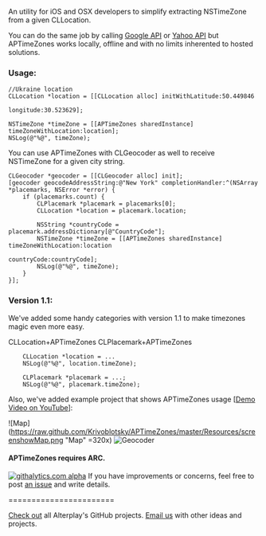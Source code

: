 An utility for iOS and OSX developers to simplify extracting NSTimeZone from a given CLLocation. 

You can do the same job by calling [Google API](https://developers.google.com/maps/documentation/timezone/) or [Yahoo API](http://help.yahoo.com/l/us/yahoo/ewsapt/webservices/reference/overview/wsr_timezones.html) but APTimeZones works locally, offline and with no limits inherented to hosted solutions.

### Usage:

```objc
//Ukraine location
CLLocation *location = [[CLLocation alloc] initWithLatitude:50.449846
                                                  longitude:30.523629];
                                                      
NSTimeZone *timeZone = [[APTimeZones sharedInstance] timeZoneWithLocation:location];
NSLog(@"%@", timeZone);
```

You can use APTimeZones with CLGeocoder as well to receive NSTimeZone for a given city string.  

```objc
CLGeocoder *geocoder = [[CLGeocoder alloc] init];
[geocoder geocodeAddressString:@"New York" completionHandler:^(NSArray *placemarks, NSError *error) {
    if (placemarks.count) {
        CLPlacemark *placemark = placemarks[0];
        CLLocation *location = placemark.location;
                
        NSString *countryCode = placemark.addressDictionary[@"CountryCode"];
        NSTimeZone *timeZone = [[APTimeZones sharedInstance] timeZoneWithLocation:location
                                                                      countryCode:countryCode];
        NSLog(@"%@", timeZone);
    } 
}];
```

### Version 1.1:
We've added some handy categories with version 1.1 to make timezones magic even more easy.

CLLocation+APTimeZones
CLPlacemark+APTimeZones

```objc
    CLLocation *location = ...
    NSLog(@"%@", location.timeZone);

    CLPlacemark *placemark = ...;
    NSLog(@"%@", placemark.timeZone);
```

Also, we've added example project that shows APTimeZones usage [<a href="http://www.youtube.com/watch?v=JwB_E9xCAKg">Demo Video on YouTube</a>]:

![Map](https://raw.github.com/Krivoblotsky/APTimeZones/master/Resources/screenshowMap.png "Map" =320x)
![Geocoder](https://raw.github.com/Krivoblotsky/APTimeZones/master/Resources/screenshotGeoCoder "Geocoder")

#### APTimeZones requires ARC.


[![githalytics.com alpha](https://cruel-carlota.pagodabox.com/37d1f4beb3d0ef7b866eec21b27ecc5f "githalytics.com")](http://githalytics.com/Alterplay/APTimeZones)
If you have improvements or concerns, feel free to post [an issue](https://github.com/Alterplay/APTimeZones/issues) and write details.

=======================

[Check out](https://github.com/Alterplay) all Alterplay's GitHub projects.
[Email us](mailto:hello@alterplay.com?subject=From%20GitHub%20APTimeZones) with other ideas and projects.
